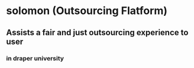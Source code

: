 # solomon (Outsourcing Flatform)
## Assists a fair and just outsourcing experience to user
### in draper university